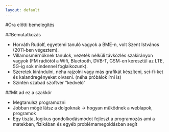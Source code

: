 ```yaml
---
layout: default
---
```

#Óra előtti bemelegítés

##Bemutatkozás

 - Horváth Rudolf, egyetemi tanuló vagyok a BME-n, volt Szent Istvános (2011-ben végeztem).
 - Villamosmérnöknek tanulok, vezeték nélküli távközlés szakirányon vagyok (FM rádiótól a Wifi, Bluetooth, DVB-T, GSM-en keresztül az LTE, 5G-ig sok mindennel foglalkozunk).
 - Szeretek kirándulni, néha rajzolni vagy más grafikát készíteni, sci-fi-ket és kalandregényeket olvasni. (néha próbálok írni is)
 - Szintén szabad szoftver "kedvelő"

##Mit ad ez a szakkör

 - Megtanulsz programozni
 - Jobban mögé látsz a dolgoknak -> hogyan működnek a weblapok, programok
 - Egy tiszta, logikus gondolkodásmódot fejleszt a programozás ami a matekban, fizikában és egyéb problémamegoldásban segít

